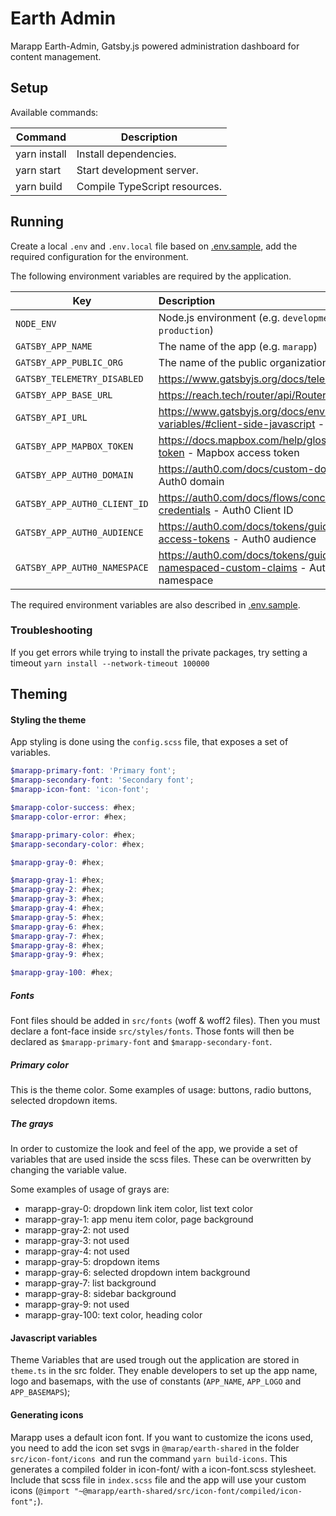 # Earth Admin

Marapp Earth-Admin, Gatsby.js powered administration dashboard for content management.

## Setup

Available commands:

| Command                   | Description                    |
| ------------------------- | ------------------------------ |
| yarn install              | Install dependencies.          |
| yarn start                | Start development server.      |
| yarn build                | Compile TypeScript resources.  |

## Running

Create a local `.env` and `.env.local` file based on [.env.sample](.env.sample), add the required configuration for the environment.

The following environment variables are required by the application.

| **Key** | **Description** |
| ------------- |:----------------|
| `NODE_ENV` | Node.js environment (e.g. `development`, `production`) |
| `GATSBY_APP_NAME` | The name of the app (e.g. `marapp`) |
| `GATSBY_APP_PUBLIC_ORG` | The name of the public organization (e.g. `MARAPP`) |
| `GATSBY_TELEMETRY_DISABLED` |  https://www.gatsbyjs.org/docs/telemetry/ |
| `GATSBY_APP_BASE_URL` | https://reach.tech/router/api/Router - `basepath` |
| `GATSBY_API_URL` | https://www.gatsbyjs.org/docs/environment-variables/#client-side-javascript - API URL |
| `GATSBY_APP_MAPBOX_TOKEN` | https://docs.mapbox.com/help/glossary/access-token - Mapbox access token |
| `GATSBY_APP_AUTH0_DOMAIN` | https://auth0.com/docs/custom-domains - Auth0 domain |
| `GATSBY_APP_AUTH0_CLIENT_ID`| https://auth0.com/docs/flows/concepts/client-credentials - Auth0 Client ID |
| `GATSBY_APP_AUTH0_AUDIENCE` | https://auth0.com/docs/tokens/guides/get-access-tokens - Auth0 audience |
| `GATSBY_APP_AUTH0_NAMESPACE` | https://auth0.com/docs/tokens/guides/create-namespaced-custom-claims - Auth0 namespace |

The required environment variables are also described in [.env.sample](.env.sample).

### Troubleshooting
If you get errors while trying to install the private packages, try setting a timeout
```yarn install --network-timeout 100000```

## Theming

#### Styling the theme
App styling is done using the `config.scss` file, that exposes a set of variables.

```scss
$marapp-primary-font: 'Primary font';
$marapp-secondary-font: 'Secondary font';
$marapp-icon-font: 'icon-font';

$marapp-color-success: #hex;
$marapp-color-error: #hex;

$marapp-primary-color: #hex;
$marapp-secondary-color: #hex;

$marapp-gray-0: #hex;

$marapp-gray-1: #hex;
$marapp-gray-2: #hex;
$marapp-gray-3: #hex;
$marapp-gray-4: #hex;
$marapp-gray-5: #hex;
$marapp-gray-6: #hex;
$marapp-gray-7: #hex;
$marapp-gray-8: #hex;
$marapp-gray-9: #hex;

$marapp-gray-100: #hex;
```
##### Fonts
Font files should be added in `src/fonts` (woff & woff2 files). Then you must declare a font-face inside `src/styles/fonts`.
Those fonts will then be declared as `$marapp-primary-font` and `$marapp-secondary-font`.

##### Primary color
This is the theme color. Some examples of usage: buttons, radio buttons, selected dropdown items.

##### The grays
In order to customize the look and feel of the app, we provide a set of variables that are used inside the scss files.
These can be overwritten by changing the variable value.

Some examples of usage of grays are:

- marapp-gray-0: dropdown link item color, list text color
- marapp-gray-1: app menu item color, page background
- marapp-gray-2: not used
- marapp-gray-3: not used
- marapp-gray-4: not used
- marapp-gray-5: dropdown items
- marapp-gray-6: selected dropdown intem background
- marapp-gray-7: list background
- marapp-gray-8: sidebar background
- marapp-gray-9:  not used
- marapp-gray-100: text color, heading color

#### Javascript variables

Theme Variables that are used trough out the application are stored in `theme.ts` in the src folder.
They enable developers to set up the app name, logo and basemaps, with the use of constants
(`APP_NAME`, `APP_LOGO` and `APP_BASEMAPS`);

#### Generating icons

Marapp uses a default icon font. If you want to customize the icons used, you need to add the icon set svgs in
`@marap/earth-shared` in the folder `src/icon-font/icons `and run the command `yarn build-icons`. This generates a compiled folder in icon-font/ with a icon-font.scss
stylesheet. Include that scss file in `index.scss` file and the app will use your custom icons
(`@import "~@marapp/earth-shared/src/icon-font/compiled/icon-font";`).
